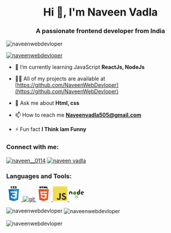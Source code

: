 <h1 align="center">Hi 👋, I'm Naveen Vadla</h1>
<h3 align="center">A passionate frontend developer from India</h3>

<p align="left"> <img src="https://komarev.com/ghpvc/?username=naveenwebdevloper&label=Profile%20views&color=0e75b6&style=flat" alt="naveenwebdevloper" /> </p>

<p align="left"> <a href="https://github.com/ryo-ma/github-profile-trophy"><img src="https://github-profile-trophy.vercel.app/?username=naveenwebdevloper" alt="naveenwebdevloper" /></a> </p>

- 🌱 I’m currently learning JavaScript **ReactJs, NodeJs**

- 👨‍💻 All of my projects are available at [https://github.com/NaveenWebDevloper](https://github.com/NaveenWebDevloper)

- 💬 Ask me about **Html, css**

- 📫 How to reach me **Naveenvadla505@gmail.com**

- ⚡ Fun fact **I Think Iam Funny**

<h3 align="left">Connect with me:</h3>
<p align="left">
<a href="https://instagram.com/naveen__0114" target="blank"><img align="center" src="https://raw.githubusercontent.com/rahuldkjain/github-profile-readme-generator/master/src/images/icons/Social/instagram.svg" alt="naveen__0114" height="30" width="40" /></a>
<a href="https://www.hackerrank.com/naveen vadla" target="blank"><img align="center" src="https://raw.githubusercontent.com/rahuldkjain/github-profile-readme-generator/master/src/images/icons/Social/hackerrank.svg" alt="naveen vadla" height="30" width="40" /></a>
</p>

<h3 align="left">Languages and Tools:</h3>
<p align="left"> <a href="https://www.w3schools.com/css/" target="_blank" rel="noreferrer"> <img src="https://raw.githubusercontent.com/devicons/devicon/master/icons/css3/css3-original-wordmark.svg" alt="css3" width="40" height="40"/> </a> <a href="https://git-scm.com/" target="_blank" rel="noreferrer"> <img src="https://www.vectorlogo.zone/logos/git-scm/git-scm-icon.svg" alt="git" width="40" height="40"/> </a> <a href="https://www.w3.org/html/" target="_blank" rel="noreferrer"> <img src="https://raw.githubusercontent.com/devicons/devicon/master/icons/html5/html5-original-wordmark.svg" alt="html5" width="40" height="40"/> </a> <a href="https://developer.mozilla.org/en-US/docs/Web/JavaScript" target="_blank" rel="noreferrer"> <img src="https://raw.githubusercontent.com/devicons/devicon/master/icons/javascript/javascript-original.svg" alt="javascript" width="40" height="40"/> </a> <a href="https://nodejs.org" target="_blank" rel="noreferrer"> <img src="https://raw.githubusercontent.com/devicons/devicon/master/icons/nodejs/nodejs-original-wordmark.svg" alt="nodejs" width="40" height="40"/> </a> </p>

<p><img align="left" src="https://github-readme-stats.vercel.app/api/top-langs?username=naveenwebdevloper&show_icons=true&locale=en&layout=compact" alt="naveenwebdevloper" /></p>

<p>&nbsp;<img align="center" src="https://github-readme-stats.vercel.app/api?username=naveenwebdevloper&show_icons=true&locale=en" alt="naveenwebdevloper" /></p>

<p><img align="center" src="https://github-readme-streak-stats.herokuapp.com/?user=naveenwebdevloper&" alt="naveenwebdevloper" /></p>
